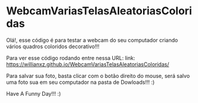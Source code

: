 # WebcamVariasTelasAleatoriasColoridas

Olá!, esse código é para testar a webcam do seu computador criando vários quadros coloridos decorativo!!!

Para ver esse código rodando entre nessa URL: link: https://willianxz.github.io/WebcamVariasTelasAleatoriasColoridas/

Para salvar sua foto, basta clicar com o botão direito do mouse, será salvo uma foto sua em seu computador na pasta de Dowloads!!! :)

Have A Funny Day!!! :) 
